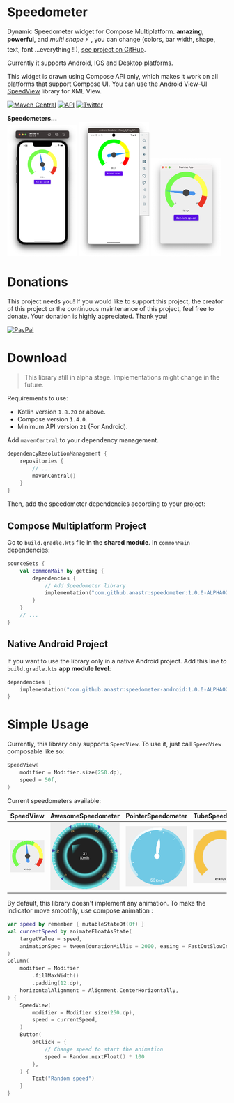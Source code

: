 # Speedometer
Dynamic Speedometer widget for Compose Multiplatform. **amazing**, **powerful**, and _multi shape_ :zap: , you can change (colors, bar width, shape, text, font ...everything !!),
[see project on GitHub](https://github.com/anastr/Speedometer/).

Currently it supports Android, IOS and Desktop platforms.

This widget is drawn using Compose API only, which makes it work on all platforms that support Compose UI. You can use the Android View-UI [SpeedView](https://github.com/anastr/SpeedView/) library for XML View.

[![Maven Central](https://img.shields.io/maven-central/v/com.github.anastr/speedometer?color=cyan)](https://mvnrepository.com/artifact/com.github.anastr/speedometer/latest)
[![API](https://img.shields.io/badge/API-+21-red.svg?style=flat)](#)
[![Twitter](https://img.shields.io/badge/Twitter-@AnasAltairDent-blue.svg?style=flat)](http://twitter.com/AnasAltairDent)

**Speedometers...**<br/>
<img src="images/SpeedView-IOS.png" width="32%" />
<img src="images/SpeedView-Android.png" width="32%" />
<img src="images/SpeedView-Desktop.png" width="32%" />

# Donations

This project needs you! If you would like to support this project, the creator of this project or the continuous maintenance of this project, feel free to donate. Your donation is highly appreciated. Thank you!

[![PayPal](https://www.paypalobjects.com/en_US/i/btn/btn_donateCC_LG.gif)](https://www.paypal.com/donate/?hosted_button_id=VQ9DDY2KSQLJW)


# Download
> This library still in alpha stage. Implementations might change in the future.

Requirements to use:

- Kotlin version `1.8.20` or above.
- Compose version `1.4.0`.
- Minimum API version `21` (For Android).

Add `mavenCentral` to your dependency management.

```kotlin
dependencyResolutionManagement {
    repositories {
        // ...
        mavenCentral()
    }
}
```

Then, add the speedometer dependencies according to your project:

## Compose Multiplatform Project

Go to `build.gradle.kts` file in the **shared module**. In `commonMain` dependencies:

```kotlin
sourceSets {
    val commonMain by getting {
        dependencies {
            // Add Speedometer library
            implementation("com.github.anastr:speedometer:1.0.0-ALPHA02")
        }
    }
    // ...
}
```

## Native Android Project

If you want to use the library only in a native Android project. Add this line to `build.gradle.kts` **app module level**:

```kotlin
dependencies {
    implementation("com.github.anastr:speedometer-android:1.0.0-ALPHA02")
}
```

# Simple Usage
Currently, this library only supports `SpeedView`. To use it, just call `SpeedView` composable like so:
```kotlin
SpeedView(
    modifier = Modifier.size(250.dp),
    speed = 50f,
)
```

Current speedometers available:

| SpeedView | AwesomeSpeedometer | PointerSpeedometer | TubeSpeedometer |
| :---: | :---: | :---: | :---: |
| <img src="images/SpeedView.png" /> | <img src="images/AwesomeSpeedometer.png" />| <img src="images/PointerSpeedometer.png" /> | <img src="images/TubeSpeedometer.png" /> |

By default, this library doesn't implement any animation. To make the indicator move smoothly, use compose animation :
```kotlin
var speed by remember { mutableStateOf(0f) }
val currentSpeed by animateFloatAsState(
    targetValue = speed,
    animationSpec = tween(durationMillis = 2000, easing = FastOutSlowInEasing)
)
Column(
    modifier = Modifier
        .fillMaxWidth()
        .padding(12.dp),
    horizontalAlignment = Alignment.CenterHorizontally,
) {
    SpeedView(
        modifier = Modifier.size(250.dp),
        speed = currentSpeed,
    )
    Button(
        onClick = {
            // Change speed to start the animation
            speed = Random.nextFloat() * 100
        },
    ) {
        Text("Random speed")
    }
}
```
